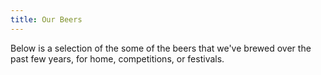 ```yaml
---
title: Our Beers
---
```


Below is a selection of the some of the beers that we've brewed over the past few years, for home, competitions, or festivals.
